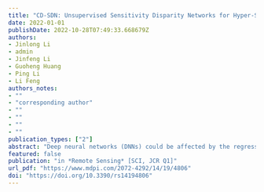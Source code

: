 ```yaml
---
title: "CD-SDN: Unsupervised Sensitivity Disparity Networks for Hyper-Spectral Image Change Detection"
date: 2022-01-01
publishDate: 2022-10-28T07:49:33.668679Z
authors: 
- Jinlong Li
- admin
- Jinfeng Li
- Guoheng Huang
- Ping Li
- Li Feng
authors_notes:
- ""
- "corresponding author"
- ""
- ""
- ""
- ""
publication_types: ["2"]
abstract: "Deep neural networks (DNNs) could be affected by the regression level of learning frameworks and challenging changes caused by external factors; their deep expressiveness is greatly restricted. Inspired by the fine-tuned DNNs with sensitivity disparity to the pixels of two states, in this paper, we propose a novel change detection scheme served by sensitivity disparity networks (CD-SDN). The CD-SDN is proposed for detecting changes in bi-temporal hyper-spectral images captured by the AVIRIS sensor and HYPERION sensor over time. In the CD-SDN, two deep learning frameworks, unchanged sensitivity network (USNet) and changed sensitivity network (CSNet), are utilized as the dominant part for the generation of binary argument map (BAM) and high assurance map (HAM). Then two approaches, arithmetic mean and argument learning, are employed to re-estimate the changes of BAM. Finally, the detected results are merged with HAM and obtain the final detected binary change maps (BCMs). Experiments are performed on three real-world hyperspectral image datasets, and the results indicate the good universality and adaptability of the proposed scheme, as well as its superiority over other existing state-of-the-art algorithms."
featured: false
publication: "in *Remote Sensing* [SCI, JCR Q1]"
url_pdf: "https://www.mdpi.com/2072-4292/14/19/4806"
doi: "https://doi.org/10.3390/rs14194806"
---
```


